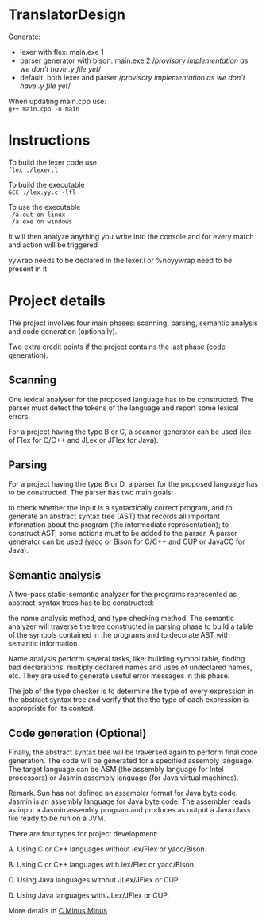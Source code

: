 # TranslatorDesign

Generate:

-   lexer with flex: main.exe 1
-   parser generator with bison: main.exe 2 /_provisory implementation as we don't have .y file yet_/
-   default: both lexer and parser /_provisory implementation as we don't have .y file yet_/

When updating main.cpp use:  
`g++ main.cpp -o main`

# Instructions

To build the lexer code use  
`flex ./lexer.l`

To build the executable  
`GCC ./lex.yy.c -lfl`

To use the executable  
`./a.out on linux`  
`./a.exe on windows`

It will then analyze anything you write into the console and for every match and action will be triggered

yywrap needs to be declared in the lexer.l or %noyywrap need to be present in it

# Project details

The project involves four main phases: scanning, parsing, semantic analysis and code generation (optionally).

Two extra credit points if the project contains the last phase (code generation).

## Scanning

One lexical analyser for the proposed language has to be constructed. The parser must detect the tokens of the language and report some lexical errors.

For a project having the type B or C, a scanner generator can be used (lex of Flex for C/C++ and JLex or JFlex for Java).

## Parsing

For a project having the type B or D, a parser for the proposed language has to be constructed. The parser has two main goals:

to check whether the input is a syntactically correct program, and
to generate an abstract syntax tree (AST) that records all important information about the program (the intermediate representation); to construct AST, some actions must to be added to the parser.
A parser generator can be used (yacc or Bison for C/C++ and CUP or JavaCC for Java).

## Semantic analysis

A two-pass static-semantic analyzer for the programs represented as abstract-syntax trees has to be constructed:

the name analysis method, and
type checking method.
The semantic analyzer will traverse the tree constructed in parsing phase to build a table of the symbols contained in the programs and to decorate AST with semantic information.

Name analysis perform several tasks, like: building symbol table, finding bad declarations, multiply declared names and uses of undeclared names, etc. They are used to generate useful error messages in this phase.

The job of the type checker is to determine the type of every expression in the abstract syntax tree and verify that the the type of each expression is appropriate for its context.

## Code generation (Optional)

Finally, the abstract syntax tree will be traversed again to perform final code generation. The code will be generated for a specified assembly language. The target language can be ASM (the assembly language for Intel processors) or Jasmin assembly language (for Java virtual machines).

Remark. Sun has not defined an assembler format for Java byte code. Jasmin is an assembly language for Java byte code. The assembler reads as input a Jasmin assembly program and produces as output a Java class file ready to be run on a JVM.

There are four types for project development:

A. Using C or C++ languages without lex/Flex or yacc/Bison.

B. Using C or C++ languages with lex/Flex or yacc/Bison.

C. Using Java languages without JLex/JFlex or CUP.

D. Using Java languages with JLex/JFlex or CUP.

More details in [C Minus Minus](./CMinusMinus.pdf)
